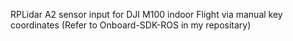RPLidar A2 sensor input for DJI M100 indoor Flight via manual key coordinates (Refer to Onboard-SDK-ROS in my repositary)
